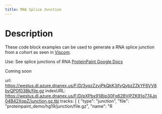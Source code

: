 ```yaml
---
title: RNA Splice Junction
---
```


# Description 

These code block examples can be used to generate a RNA splice junction from a cohort as seen in [Viscom](https://viz.stjude.cloud/zhou-lab/visualization/genomepaint-splice-junction-example~39).

Use: See splice junctions of RNA
[ProteinPaint Google Docs](https://docs.google.com/document/d/1PFva3Mn-U4VPNW0vHHC-CSnYBeotRnqbhCMQPmyLQG4/edit)


Coming soon

url: https://westus.dl.azure.dnanex.us/F/D/3yqzZzvjPkQkK3jfvQybzZZkYF6VV8byQP0f038k/file.gz
indexURL: https://westus.dl.azure.dnanex.us/F/D/pXPbx91jBjp30Fq62BVjPZK91q774Jp04B42XppZ/junction.gz.tbi
tracks: [
    {
      "type": "junction",
      "file": "proteinpaint_demo/hg19/junction/file.gz",
      "name": "R